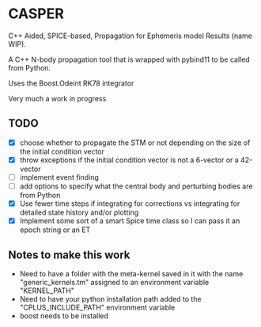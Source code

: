 # CASPER
C++ Aided, SPICE-based, Propagation for Ephemeris model Results (name WIP).

A C++ N-body propagation tool that is wrapped with pybind11 to be called from Python.

Uses the Boost.Odeint RK78 integrator 

Very much a work in progress

## TODO
 - [x] choose whether to propagate the STM or not depending on the size of the initial condition vector
 - [x] throw exceptions if the initial condition vector is not a 6-vector or a 42-vector
 - [ ] implement event finding
 - [ ] add options to specify what the central body and perturbing bodies are from Python
 - [x] Use fewer time steps if integrating for corrections vs integrating for detailed state history and/or plotting
 - [x] Implement some sort of a smart Spice time class so I can pass it an epoch string or an ET

## Notes to make this work
 - Need to have a folder with the meta-kernel saved in it with the name "generic_kernels.tm" assigned to an environment variable "KERNEL_PATH"
 - Need to have your python installation path added to the "CPLUS_INCLUDE_PATH" environment variable
 - boost needs to be installed
